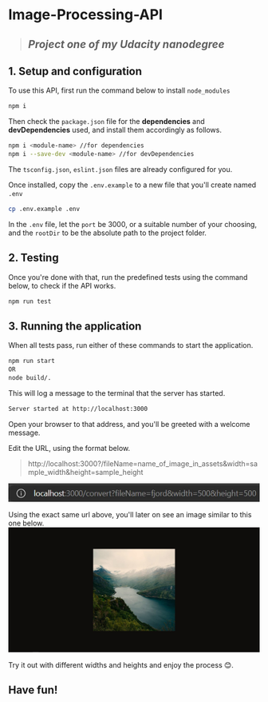 # Image-Processing-API
>## _Project one of my Udacity nanodegree_

## **1. Setup and configuration**
To use this API, first run the command below to install `node_modules`
```bash
npm i
```

Then check the `package.json` file for the **dependencies** and **devDependencies** used, and install them accordingly as follows.
```bash
npm i <module-name> //for dependencies
npm i --save-dev <module-name> //for devDependencies
```
The `tsconfig.json`, `eslint.json` files are already configured for you.

Once installed, copy the `.env.example` to a new file that you'll create named `.env`
```bash
cp .env.example .env
```

In the `.env` file, let the `port` be 3000, or a suitable number of your choosing, and the `rootDir` to be the absolute path to the project folder.

## **2. Testing**
Once you're done with that, run the predefined tests using the command below, to check if the API works.
```bash
npm run test
```
## **3. Running the application**
When all tests pass, run either of these commands to start the application.
```bash
npm run start
OR
node build/.
```

This will log a message to the terminal that the server has started.
```bash
Server started at http://localhost:3000
```

Open your browser to that address, and you'll be greeted with a welcome message.

Edit the URL, using the format below.

> http://localhost:3000?/fileName=name_of_image_in_assets&width=sample_width&height=sample_height

![Image Example](assets/images/url.jpg)

Using the exact same url above, you'll later on see an image similar to this one below.
![Sample pic](assets/images/half.jpg)

Try it out with different widths and heights and enjoy the process 😊.

## **Have fun!**
